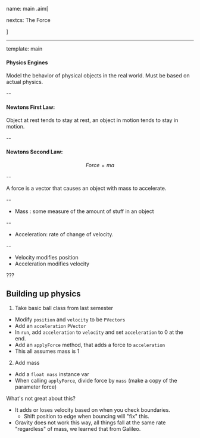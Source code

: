 name: main
.aim[<div>
  nextcs: The Force
  </div>]

---
template: main

#### Physics Engines
Model the behavior of physical objects in the real world. Must be based on actual physics.

--
#### Newtons First Law:
Object at rest tends to stay at rest, an object in motion tends to stay in motion.

--
#### Newtons Second Law:

$$ Force = ma $$

--

A force is a vector that causes an object with mass to accelerate.

--
  - Mass : some measure of the amount of stuff in an object

--
  - Acceleration: rate of change of velocity.

--

- Velocity modifies position
- Acceleration modifies velocity


???

## Building up physics
1. Take basic ball class from last semester
  - Modify `position` and `velocity` to be `PVectors`
  - Add an `acceleration` `PVector`
  - In `run`, add `acceleration` to `velocity` and set `acceleration` to 0 at the end.
  - Add an `applyForce` method, that adds a force to `acceleration`
  - This all assumes mass is 1
2. Add mass
  - Add a `float mass` instance var
  - When calling `applyForce`, divide force by `mass` (make a copy of the parameter force)

What's not great about this?
- It adds or loses velocity based on when you check boundaries.
  - Shift position to edge when bouncing will "fix" this.
- Gravity does not work this way, all things fall at the same rate "regardless" of mass, we learned that from Galileo.
